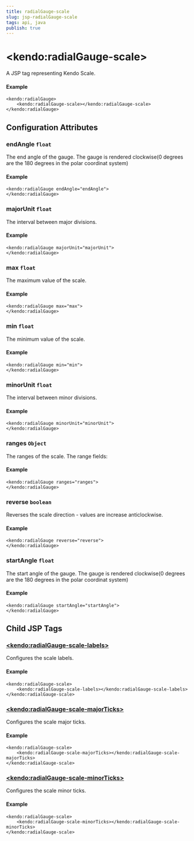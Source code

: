```yaml
---
title: radialGauge-scale
slug: jsp-radialGauge-scale
tags: api, java
publish: true
---
```


# \<kendo:radialGauge-scale\>
A JSP tag representing Kendo Scale.

#### Example
    <kendo:radialGauge>
        <kendo:radialGauge-scale></kendo:radialGauge-scale>
    </kendo:radialGauge>


## Configuration Attributes


### endAngle `float`

The end angle of the gauge.
The gauge is rendered clockwise(0 degrees are the 180 degrees in the polar coordinat system)

#### Example
    <kendo:radialGauge endAngle="endAngle">
    </kendo:radialGauge>



### majorUnit `float`

The interval between major divisions.

#### Example
    <kendo:radialGauge majorUnit="majorUnit">
    </kendo:radialGauge>



### max `float`

The maximum value of the scale.

#### Example
    <kendo:radialGauge max="max">
    </kendo:radialGauge>



### min `float`

The minimum value of the scale.

#### Example
    <kendo:radialGauge min="min">
    </kendo:radialGauge>



### minorUnit `float`

The interval between minor divisions.

#### Example
    <kendo:radialGauge minorUnit="minorUnit">
    </kendo:radialGauge>



### ranges `Object`

The ranges of the scale.
The range fields:

#### Example
    <kendo:radialGauge ranges="ranges">
    </kendo:radialGauge>



### reverse `boolean`

Reverses the scale direction - values are increase anticlockwise.

#### Example
    <kendo:radialGauge reverse="reverse">
    </kendo:radialGauge>



### startAngle `float`

The start angle of the gauge.
The gauge is rendered clockwise(0 degrees are the 180 degrees in the polar coordinat system)

#### Example
    <kendo:radialGauge startAngle="startAngle">
    </kendo:radialGauge>



## Child JSP Tags

### [\<kendo:radialGauge-scale-labels\>](/api/wrappers/jsp/radialgauge/scale-labels)

Configures the scale labels.

#### Example

    <kendo:radialGauge-scale>
        <kendo:radialGauge-scale-labels></kendo:radialGauge-scale-labels>
    </kendo:radialGauge-scale>
 
### [\<kendo:radialGauge-scale-majorTicks\>](/api/wrappers/jsp/radialgauge/scale-majorticks)

Configures the scale major ticks.

#### Example

    <kendo:radialGauge-scale>
        <kendo:radialGauge-scale-majorTicks></kendo:radialGauge-scale-majorTicks>
    </kendo:radialGauge-scale>
 
### [\<kendo:radialGauge-scale-minorTicks\>](/api/wrappers/jsp/radialgauge/scale-minorticks)

Configures the scale minor ticks.

#### Example

    <kendo:radialGauge-scale>
        <kendo:radialGauge-scale-minorTicks></kendo:radialGauge-scale-minorTicks>
    </kendo:radialGauge-scale>
 

